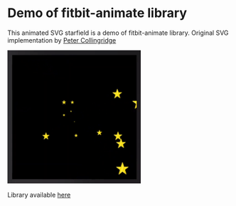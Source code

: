 # Demo of fitbit-animate library

This animated SVG starfield is a demo of fitbit-animate library. Original SVG implementation by [Peter Collingridge](http://www.petercollingridge.co.uk/tutorials/svg/animation/starfield/)

![Example](screenshot.gif "Example")

Library available [here](https://github.com/ygalanter/fitbit-animate)
